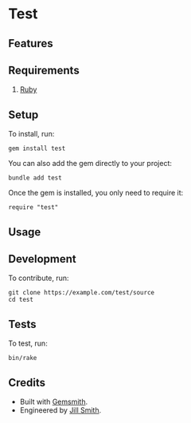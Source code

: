 # Test

<!-- Tocer[start]: Auto-generated, don't remove. -->
<!-- Tocer[finish]: Auto-generated, don't remove. -->

## Features

## Requirements

1. [Ruby](https://www.ruby-lang.org)

## Setup

To install, run:

    gem install test

You can also add the gem directly to your project:

    bundle add test

Once the gem is installed, you only need to require it:

    require "test"

## Usage

## Development

To contribute, run:

    git clone https://example.com/test/source
    cd test

## Tests

To test, run:

    bin/rake

## Credits

- Built with [Gemsmith](https://alchemists.io/projects/gemsmith).
- Engineered by [Jill Smith](https://example.com/team/jill).
